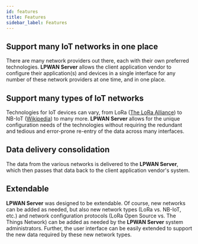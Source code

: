 ```yaml
---
id: features
title: Features
sidebar_label: Features
---
```


## Support many IoT networks in one place

There are many network providers out there, each with their own preferred
technologies.  **LPWAN Server** allows the client application vendor to
configure their application(s) and devices in a single interface for any number
of these network providers at one time, and in one place.

## Support many types of IoT networks

Technologies for IoT devices can vary, from
LoRa ([The LoRa Alliance](https://www.lora-alliance.org)) to
NB-IoT ([Wikipedia](https://en.wikipedia.org/wiki/NarrowBand_IOT)) to many more.
**LPWAN Server** allows for the unique configuration needs of the technologies
without requiring the redundant and tedious and error-prone re-entry of the
data across many interfaces.

## Data delivery consolidation

The data from the various networks is delivered to the **LPWAN Server**, which
then passes that data back to the client application vendor's system.

## Extendable

**LPWAN Server** was designed to be extendable.  Of course, new networks can be
added as needed, but also new network types (LoRa vs. NB-IoT, etc.) and network
configuration protocols (LoRa Open Source vs. The Things Network) can be added
as needed by the **LPWAN Server** system administrators.  Further, the user
interface can be easily extended to support the new data required by these new
network types.
